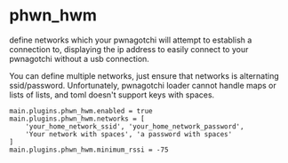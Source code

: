 # phwn_hwm

define networks which your pwnagotchi will attempt to establish a connection to,
displaying the ip address to easily connect to your pwnagotchi without a usb connection.

You can define multiple networks, just ensure that networks is alternating ssid/password.
Unfortunately, pwnagotchi loader cannot handle maps or lists of lists, and toml doesn't
support keys with spaces.
```
main.plugins.phwn_hwm.enabled = true
main.plugins.phwn_hwm.networks = [
    'your_home_network_ssid', 'your_home_network_password',
    'Your network with spaces', 'a password with spaces'
]
main.plugins.phwn_hwm.minimum_rssi = -75
```
